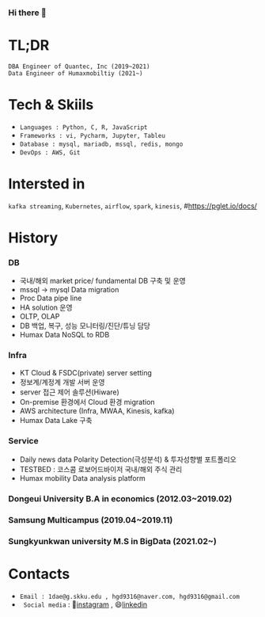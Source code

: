 ### Hi there 👋

# TL;DR
```
DBA Engineer of Quantec, Inc (2019~2021)
Data Engineer of Humaxmobiltiy (2021~)
```
# Tech & Skiils
+ ``` Languages : Python, C, R, JavaScript ```
+ ``` Frameworks : vi, Pycharm, Jupyter, Tableu ```
+ ``` Database : mysql, mariadb, mssql, redis, mongo ```
+ ``` DevOps : AWS, Git ```

# Intersted in
``` kafka streaming ```, ``` Kubernetes ```, ``` airflow ```, ``` spark ```, ```kinesis```, #https://pglet.io/docs/

# History
### DB 
 - 국내/해외 market price/ fundamental DB 구축 및 운영
 - mssql -> mysql Data migration
 - Proc Data pipe line 
 - HA solution 운영
 - OLTP, OLAP 
 - DB 백업, 복구, 성능 모니터링/진단/튜닝 담당
 - Humax Data NoSQL to RDB 
### Infra
 - KT Cloud & FSDC(private) server setting
 - 정보계/계정계 개발 서버 운영
 - server 접근 제어 솔루션(Hiware)
 - On-premise 환경에서 Cloud 환경 migration 
 - AWS architecture (Infra, MWAA, Kinesis, kafka)
 - Humax Data Lake 구축
### Service
 - Daily news data Polarity Detection(극성분석) & 투자성향별 포트폴리오 
 - TESTBED : 코스콤 로보어드바이저 국내/해외 주식 관리
 - Humax mobility Data analysis platform 
 
### Dongeui University B.A in economics (2012.03~2019.02)
### Samsung Multicampus (2019.04~2019.11)
### Sungkyunkwan university M.S in BigData (2021.02~)

# Contacts
+ ``` Email : 1dae@g.skku.edu , hgd9316@naver.com, hgd9316@gmail.com ```
+ ``` Social media``` : 💬[instagram](https://www.instagram.com/1__dae/) , 😄[linkedin](https://www.linkedin.com/in/daegeon-han-30432819b/)

<!--
**ingini/ingini** is a ✨ _special_ ✨ repository because its `README.md` (this file) appears on your GitHub profile.

Here are some ideas to get you started:

- 🔭 I’m currently working on ...
- 🌱 I’m currently learning ...
- 👯 I’m looking to collaborate on ...
- 🤔 I’m looking for help with ...
- 💬 Ask me about ...
- 📫 How to reach me: ...
- 😄 Pronouns: ...
- ⚡ Fun fact: ...
-->
